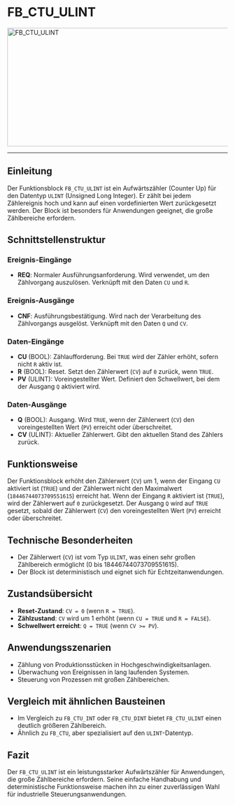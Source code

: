# FB_CTU_ULINT

<img width="1408" height="271" alt="FB_CTU_ULINT" src="https://github.com/user-attachments/assets/fb1bdbf1-e57f-4efd-8953-c3e697ae3f39" />

* * * * * * * * * *
## Einleitung
Der Funktionsblock `FB_CTU_ULINT` ist ein Aufwärtszähler (Counter Up) für den Datentyp `ULINT` (Unsigned Long Integer). Er zählt bei jedem Zählereignis hoch und kann auf einen vordefinierten Wert zurückgesetzt werden. Der Block ist besonders für Anwendungen geeignet, die große Zählbereiche erfordern.

## Schnittstellenstruktur

### **Ereignis-Eingänge**
- **REQ**: Normaler Ausführungsanforderung. Wird verwendet, um den Zählvorgang auszulösen. Verknüpft mit den Daten `CU` und `R`.

### **Ereignis-Ausgänge**
- **CNF**: Ausführungsbestätigung. Wird nach der Verarbeitung des Zählvorgangs ausgelöst. Verknüpft mit den Daten `Q` und `CV`.

### **Daten-Eingänge**
- **CU** (BOOL): Zählaufforderung. Bei `TRUE` wird der Zähler erhöht, sofern nicht `R` aktiv ist.
- **R** (BOOL): Reset. Setzt den Zählerwert (`CV`) auf `0` zurück, wenn `TRUE`.
- **PV** (ULINT): Voreingestellter Wert. Definiert den Schwellwert, bei dem der Ausgang `Q` aktiviert wird.

### **Daten-Ausgänge**
- **Q** (BOOL): Ausgang. Wird `TRUE`, wenn der Zählerwert (`CV`) den voreingestellten Wert (`PV`) erreicht oder überschreitet.
- **CV** (ULINT): Aktueller Zählerwert. Gibt den aktuellen Stand des Zählers zurück.

## Funktionsweise
Der Funktionsblock erhöht den Zählerwert (`CV`) um 1, wenn der Eingang `CU` aktiviert ist (`TRUE`) und der Zählerwert nicht den Maximalwert (`18446744073709551615`) erreicht hat. Wenn der Eingang `R` aktiviert ist (`TRUE`), wird der Zählerwert auf `0` zurückgesetzt. Der Ausgang `Q` wird auf `TRUE` gesetzt, sobald der Zählerwert (`CV`) den voreingestellten Wert (`PV`) erreicht oder überschreitet.

## Technische Besonderheiten
- Der Zählerwert (`CV`) ist vom Typ `ULINT`, was einen sehr großen Zählbereich ermöglicht (0 bis 18446744073709551615).
- Der Block ist deterministisch und eignet sich für Echtzeitanwendungen.

## Zustandsübersicht
- **Reset-Zustand**: `CV = 0` (wenn `R = TRUE`).
- **Zählzustand**: `CV` wird um 1 erhöht (wenn `CU = TRUE` und `R = FALSE`).
- **Schwellwert erreicht**: `Q = TRUE` (wenn `CV >= PV`).

## Anwendungsszenarien
- Zählung von Produktionsstücken in Hochgeschwindigkeitsanlagen.
- Überwachung von Ereignissen in lang laufenden Systemen.
- Steuerung von Prozessen mit großen Zählbereichen.

## Vergleich mit ähnlichen Bausteinen
- Im Vergleich zu `FB_CTU_INT` oder `FB_CTU_DINT` bietet `FB_CTU_ULINT` einen deutlich größeren Zählbereich.
- Ähnlich zu `FB_CTU`, aber spezialisiert auf den `ULINT`-Datentyp.

## Fazit
Der `FB_CTU_ULINT` ist ein leistungsstarker Aufwärtszähler für Anwendungen, die große Zählbereiche erfordern. Seine einfache Handhabung und deterministische Funktionsweise machen ihn zu einer zuverlässigen Wahl für industrielle Steuerungsanwendungen.
